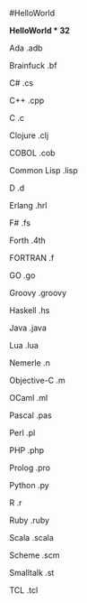#HelloWorld

**HelloWorld * 32**

Ada .adb

Brainfuck   .bf

C#  .cs

C++ .cpp

C   .c

Clojure .clj

COBOL   .cob

Common Lisp .lisp

D   .d

Erlang  .hrl

F#  .fs

Forth   .4th

FORTRAN .f

GO  .go

Groovy  .groovy

Haskell .hs

Java    .java

Lua .lua

Nemerle .n

Objective-C .m

OCaml   .ml

Pascal  .pas

Perl    .pl

PHP .php

Prolog  .pro

Python  .py

R   .r

Ruby    .ruby

Scala   .scala

Scheme  .scm

Smalltalk   .st

TCL .tcl
